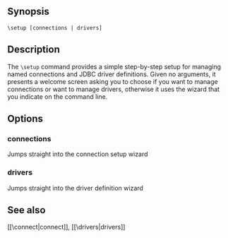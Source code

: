 ## Synopsis

`\setup [connections | drivers]`

## Description

The `\setup` command provides a simple step-by-step setup for managing
named connections and JDBC driver definitions.   Given no arguments, it
presents a welcome screen asking you to choose if you want to manage
connections or want to manage drivers, otherwise it uses the wizard 
that you indicate on the command line.

## Options

### connections

Jumps straight into the connection setup wizard

### drivers

Jumps straight into the driver definition wizard

## See also

[[\connect|connect]], [[\drivers|drivers]]

